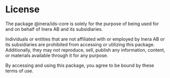 # License

The package @inera/ids-core is solely for the purpose of being used for and on behalf of Inera AB and its subsidiaries.

Individuals or entities that are not affiliated with or employed by Inera AB or its subsidiaries are prohibited from accessing or utilizing this package. Additionally, they may not reproduce, sell, publish any information, content, or materials available through it for any purpose.

By accessing and using this package, you agree to be bound by these terms of use.

